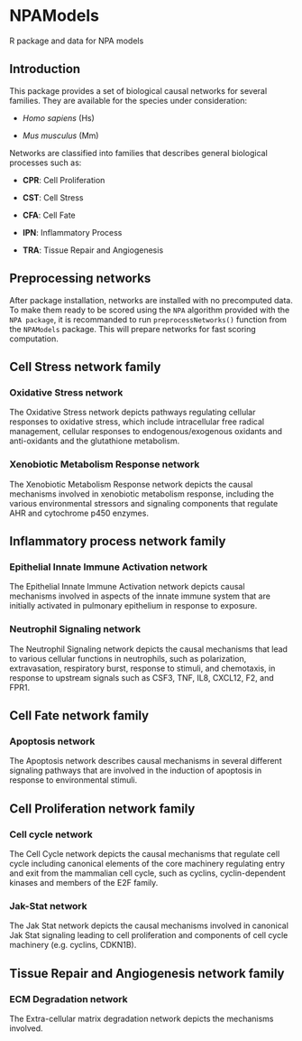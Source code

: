 # NPAModels
R package and data for NPA models

## Introduction

This package provides a set of biological causal networks for several families.
They are available for the species under consideration:

- *Homo sapiens* (Hs)

- *Mus musculus* (Mm)

Networks are classified into families that describes general biological
processes such as:

- **CPR**: Cell Proliferation

- **CST**: Cell Stress

- **CFA**: Cell Fate

- **IPN**: Inflammatory Process

- **TRA**: Tissue Repair and Angiogenesis

## Preprocessing networks

After package installation, networks are installed with no precomputed data.
To make them ready to be scored using the `NPA` algorithm provided with the
`NPA package`, it is recommanded to run `preprocessNetworks()` function from
the `NPAModels` package. This will prepare networks for fast scoring computation.

## Cell Stress network family

### Oxidative Stress network

The Oxidative Stress network depicts pathways regulating cellular responses
to oxidative stress, which include intracellular free radical management,
cellular responses to endogenous/exogenous oxidants and anti-oxidants and the
glutathione metabolism.

### Xenobiotic Metabolism Response network

The Xenobiotic Metabolism Response network depicts the causal mechanisms
involved in xenobiotic metabolism response, including the various
environmental stressors and signaling components that regulate AHR and
cytochrome p450 enzymes.

## Inflammatory process network family

### Epithelial Innate Immune Activation network

The Epithelial Innate Immune Activation network depicts causal mechanisms
involved in aspects of the innate immune system that are initially activated
in pulmonary epithelium in response to exposure.

### Neutrophil Signaling network

The Neutrophil Signaling network depicts the causal mechanisms that lead to
various cellular functions in neutrophils, such as polarization,
extravasation, respiratory burst, response to stimuli, and chemotaxis,
in response to upstream signals such as CSF3, TNF, IL8, CXCL12, F2, and FPR1.

## Cell Fate network family

### Apoptosis network

The Apoptosis network describes causal mechanisms in several different
signaling pathways that are involved in the induction of apoptosis in response
to environmental stimuli.

## Cell Proliferation network family

### Cell cycle network

The Cell Cycle network depicts the causal mechanisms that regulate cell cycle
including canonical elements of the core machinery regulating entry and exit
from the mammalian cell cycle, such as cyclins, cyclin-dependent kinases and
members of the E2F family.

### Jak-Stat network

The Jak Stat network depicts the causal mechanisms involved in canonical
Jak Stat signaling leading to cell proliferation and components of cell
cycle machinery (e.g. cyclins, CDKN1B).

## Tissue Repair and Angiogenesis network family

### ECM Degradation network

The Extra-cellular matrix degradation network depicts the mechanisms
involved.
